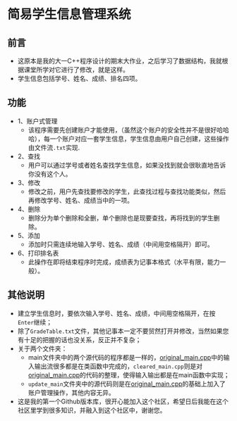 # 简易学生信息管理系统
## 前言
* 这原本是我的大一C++程序设计的期末大作业，之后学习了数据结构，我就根据课堂所学对它进行了修改，就是这样。
* 学生信息包括学号、姓名、成绩、排名四项。
## 功能
* 1、账户式管理
  * 该程序需要先创建账户才能使用，（虽然这个账户的安全性并不是很好哈哈哈），每一个账户对应一套学生信息，学生信息由用户自己创建，这些操作由文件流`.txt`实现.
* 2、查找
  * 用户可以通过学号或者姓名查找学生信息，如果没找到就会很耿直地告诉你没有这个人。
* 3、修改
  * 修改之前，用户先查找要修改的学生，此查找过程与查找功能类似，然后再修改学号、姓名、成绩当中的一项。
* 4、删除
  * 删除分为单个删除和全删，单个删除也是现要查找，再将找到的学生删除。
* 5、添加
  * 添加时只需连续地输入学号、姓名、成绩（中间用空格隔开）即可。
* 6、打印排名表
  * 此操作在即将结束程序时完成，成绩表为记事本格式（水平有限，能力一般）。
## 其他说明
* 建立学生信息时，要依次输入学号、姓名、成绩，中间用空格隔开，在按`Enter`继续；
* 除了`GradeTable.txt`文件，其他记事本一定不要贸然打开并修改，当然如果您有十足的把握的话也没关系，反正并不复杂；
* 关于两个文件夹：
  * main文件夹中的两个源代码的程序都是一样的，[original_main.cpp](https://github.com/chenxin18307382228/Simple-Student-Information-Manager/blob/master/main/cleared_main.cpp)中的输入输出流很多都是在类函数中完成的，`cleared_main.cpp`则是对[original_main.cpp](https://github.com/chenxin18307382228/Simple-Student-Information-Manager/blob/master/main/cleared_main.cpp)的代码的整理，使得输入输出都是在main函数中实现；
  * `update_main`文件夹中的源代码则是在[original_main.cpp](https://github.com/chenxin18307382228/Simple-Student-Information-Manager/blob/master/main/cleared_main.cpp)的基础上加入了账户管理操作，其他内容无异。
* 这是我的第一个Github版本库，很开心能加入这个社区，希望日后我能在这个社区里学到很多知识，并融入到这个社区中，谢谢您。
